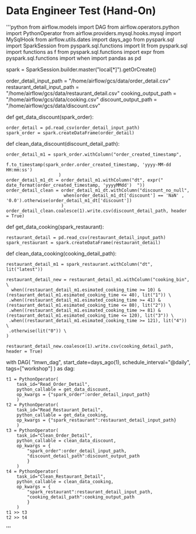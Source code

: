 # Data Engineer Test (Hand-On)

'''python
    from airflow.models import DAG
    from airflow.operators.python import PythonOperator
    from airflow.providers.mysql.hooks.mysql import MySqlHook
    from airflow.utils.dates import days_ago
    from pyspark.sql import SparkSession
    from pyspark.sql.functions import lit
    from pyspark.sql import functions as f
    from pyspark.sql.functions import expr
    from pyspark.sql.functions import when
    import pandas as pd


spark = SparkSession.builder.master("local[*]").getOrCreate()


order_detail_input_path = "/home/airflow/gcs/data/order_detail.csv"
restaurant_detail_input_path = "/home/airflow/gcs/data/restaurant_detail.csv"
cooking_output_path = "/home/airflow/gcs/data/cooking.csv"
discount_output_path = "/home/airflow/gcs/data/discount.csv"

def get_data_discount(spark_order):

    order_detail = pd.read_csv(order_detail_input_path)
    spark_order = spark.createDataFrame(order_detail) 

def clean_data_discount(discount_detail_path):

    order_detail_m1 = spark_order.withColumn("order_created_timestamp",
                        f.to_timestamp(spark_order.order_created_timestamp, 'yyyy-MM-dd HH:mm:ss')
                        )
    order_detail_m1_dt = order_detail_m1.withColumn("dt", expr(" date_format(order_created_timestamp, 'yyyyMMdd')  "))
    order_detail_clean = order_detail_m1_dt.withColumn("discount_no_null", 
                          when(order_detail_m1_dt['discount'] == 'NaN' , '0.0').otherwise(order_detail_m1_dt['discount'])
                         )
    order_detail_clean.coalesce(1).write.csv(discount_detail_path, header = True)
                                

def get_data_cooking(spark_restaurant):

    restaurant_detail = pd.read_csv(restaurant_detail_input_path)
    spark_restaurant = spark.createDataFrame(restaurant_detail) 


def clean_data_cooking(cooking_detail_path):

    restaurant_detail_m1 = spark_restaurant.withColumn("dt", lit("latest"))

    restaurant_detail_new = restaurant_detail_m1.withColumn("cooking_bin", \
      when((restaurant_detail_m1.esimated_cooking_time >= 10) & (restaurant_detail_m1.esimated_cooking_time <= 40), lit("1")) \
     .when((restaurant_detail_m1.esimated_cooking_time >= 41) & (restaurant_detail_m1.esimated_cooking_time <= 80), lit("2")) \
     .when((restaurant_detail_m1.esimated_cooking_time >= 81) & (restaurant_detail_m1.esimated_cooking_time <= 120), lit("3")) \
     .when((restaurant_detail_m1.esimated_cooking_time >= 121), lit("4")) \
     .otherwise(lit("0")) \
    )

    restaurant_detail_new.coalesce(1).write.csv(cooking_detail_path, header = True)

with DAG(
    "lmwn_dag",
    start_date=days_ago(1),
    schedule_interval="@daily",
    tags=["workshop"]
) as dag:


    t1 = PythonOperator(
        task_id="Read_Order_Detail",
        python_callable = get_data_discount,
        op_kwargs = {"spark_order":order_detail_input_path}
        )
    t2 = PythonOperator(
        task_id="Read_Restaurant_Detail",
        python_callable = get_data_cooking,
        op_kwargs = {"spark_restaurant":restaurant_detail_input_path}
        )
    t3 = PythonOperator(
        task_id="Clean_Order_Detail",
        python_callable = clean_data_discount,
        op_kwargs = {
            "spark_order":order_detail_input_path,
            "discount_detail_path":discount_output_path
            }
        )
    t4 = PythonOperator(
        task_id="Clean_Restaurant_Detail",
        python_callable = clean_data_cooking,
        op_kwargs = {
            "spark_restaurant":restaurant_detail_input_path,
            "cooking_detail_path":cooking_output_path
            }
        )
    t1 >> t3
    t2 >> t4
'''
